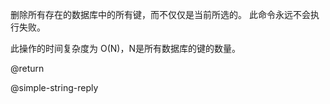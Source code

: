 删除所有存在的数据库中的所有键，而不仅仅是当前所选的。
此命令永远不会执行失败。

此操作的时间复杂度为 O(N)，N是所有数据库的键的数量。

@return

@simple-string-reply
